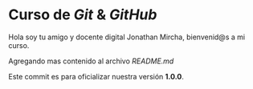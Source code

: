 # Curso de _Git_ & _GitHub_

Hola soy tu amigo y docente digital Jonathan Mircha, bienvenid@s a mi curso.

Agregando mas contenido al archivo _README.md_

Este commit es para oficializar nuestra versión **1.0.0**.